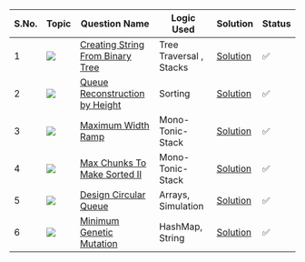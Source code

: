S.No. | Topic | Question Name | Logic Used | Solution | Status |
------|---------------|------------|-------|------|------|
1 | ![](https://img.shields.io/badge/Stack-f0772b?style=for-the-badge&logo=array&logoColor=black) | [Creating String From Binary Tree](https://leetcode.com/problems/construct-string-from-binary-tree/) | Tree Traversal , Stacks  | [Solution](https://github.com/himanshugupta09/LEETCODE_SOLUTIONS/blob/main/Queues_%26_Stacks/Construct%20String%20from%20Binary%20Tree.cpp) | ✅ |
2 | ![](https://img.shields.io/badge/Queue-f0772b?style=for-the-badge&logo=array&logoColor=black) | [Queue Reconstruction by Height](https://leetcode.com/problems/queue-reconstruction-by-height/) | Sorting | [Solution](https://github.com/himanshugupta09/LEETCODE_SOLUTIONS/blob/main/Queues_%26_Stacks/Queue%20Reconstruction%20by%20Height.py) | ✅ |
3 | ![](https://img.shields.io/badge/Stacks-f0772b?style=for-the-badge&logo=array&logoColor=black) | [Maximum Width Ramp](https://leetcode.com/problems/maximum-width-ramp/) | Mono-Tonic-Stack | [Solution](https://github.com/himanshugupta09/LEETCODE_SOLUTIONS/blob/main/Queues_%26_Stacks/Maximum%20Width%20Ramp.cpp) | ✅ |
4 | ![](https://img.shields.io/badge/Stacks-f0772b?style=for-the-badge&logo=array&logoColor=black) | [Max Chunks To Make Sorted II](https://leetcode.com/problems/max-chunks-to-make-sorted-ii/) | Mono-Tonic-Stack | [Solution](https://github.com/himanshugupta09/LEETCODE_SOLUTIONS/blob/main/Queues_%26_Stacks/Max%20Chunk%20To%20Make%20Sorted-II.cpp) | ✅ |
5 | ![](https://img.shields.io/badge/Circular_Queue-f0772b?style=for-the-badge&logo=array&logoColor=black) | [Design Circular Queue](https://leetcode.com/problems/design-circular-queue/) | Arrays, Simulation | [Solution](https://github.com/himanshugupta09/LEETCODE_SOLUTIONS/blob/main/Queues_%26_Stacks/design-circular-queue.cpp) | ✅ |
6 | ![](https://img.shields.io/badge/Queue-f0772b?style=for-the-badge&logo=array&logoColor=black) | [Minimum Genetic Mutation](https://leetcode.com/problems/minimum-genetic-mutation/) | HashMap, String  | [Solution](https://github.com/himanshugupta09/LEETCODE_SOLUTIONS/blob/main/Queues_%26_Stacks/minimum-genetic-mutation.cpp) | ✅ |



